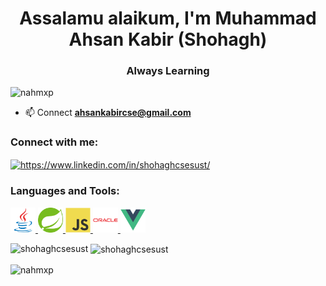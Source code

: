 <h1 align="center">Assalamu alaikum, I'm Muhammad Ahsan Kabir (Shohagh)</h1>
<h3 align="center">Always Learning</h3>

<p align="left"> <img src="https://komarev.com/ghpvc/?username=nahmxp&label=Profile%20views&color=0e75b6&style=flat" alt="nahmxp" /> </p>

- 📫 Connect **ahsankabircse@gmail.com**

<h3 align="left">Connect with me:</h3>
<p align="left">
<a href="https://www.linkedin.com/in/shohaghcsesust/" target="blank"><img align="center" src="https://raw.githubusercontent.com/rahuldkjain/github-profile-readme-generator/master/src/images/icons/Social/linked-in-alt.svg" alt="https://www.linkedin.com/in/shohaghcsesust/" height="30" width="40" /></a>
</p>

<h3 align="left">Languages and Tools:</h3>
<p align="left"> <a href="https://www.java.com/en/" target="_blank" rel="noreferrer"> <img src="https://raw.githubusercontent.com/devicons/devicon/master/icons/java/java-original.svg" alt="java" width="40" height="40"/> </a> <a href="https://spring.io/" target="_blank" rel="noreferrer"> <img src="https://raw.githubusercontent.com/devicons/devicon/master/icons/spring/spring-original.svg" alt="spring" width="40" height="40"/> </a> <a href="https://developer.mozilla.org/en-US/docs/Web/JavaScript" target="_blank" rel="noreferrer"> <img src="https://raw.githubusercontent.com/devicons/devicon/master/icons/javascript/javascript-original.svg" alt="javascript" width="40" height="40"/> </a> <a href="https://www.oracle.com/" target="_blank" rel="noreferrer"> <img src="https://raw.githubusercontent.com/devicons/devicon/master/icons/oracle/oracle-original.svg" alt="oracle" width="40" height="40"/> </a> <a href="https://vuejs.org/" target="_blank" rel="noreferrer"> <img src="https://raw.githubusercontent.com/devicons/devicon/master/icons/vuejs/vuejs-original.svg" alt="vuejs" width="40" height="40"/> </a> </p>

<p><img align="left" src="https://github-readme-stats.vercel.app/api/top-langs?username=shohaghcsesust&show_icons=true&locale=en&layout=compact" alt="shohaghcsesust" /></p>

<p>&nbsp;<img align="center" src="https://github-readme-stats.vercel.app/api?username=shohaghcsesust&show_icons=true&locale=en" alt="shohaghcsesust" /></p>

<p><img align="center" src="https://github-readme-streak-stats.herokuapp.com/?user=shohaghcsesust&" alt="nahmxp" /></p>
